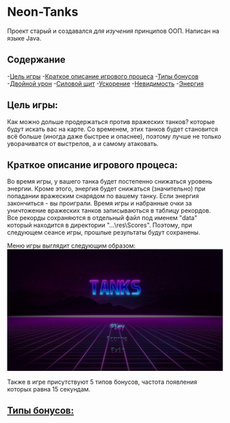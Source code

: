 # Neon-Tanks
Проект старый и создавался *для изучения* принципов ООП. Написан на языке Java.


## Содержание
-[Цель игры](#goal)
-[Краткое описание игрового процеса](#gameproc)
-[Типы бонусов](#bonustypes)
  -[Двойной урон](#doubledmg)
  -[Силовой щит](#shield)
  -[Ускорение](#haste)
  -[Невидимость](#invisibility)
  -[Энергия](#energy)

## Цель игры:
  Как можно дольше продержаться против вражеских танков? которые будут искать вас на карте. Со временем, этих танков будет становится всё больше (иногда даже быстрее и опаснее), поэтому лучше не только уворачиватся от выстрелов, а и самому атаковать.

## Краткое описание игрового процеса:
  Во время игры, у вашего танка будет постепенно снижаться уровень энергии. Кроме этого, энергия будет снижаться (значительно) при попадании вражеским снарядом по вашему танку. Если энергия закончиться - вы проиграли. Время игры и набранные очки за уничтожение вражеских танков записываються в таблицу рекордов. Все рекорды сохраняются в отдельный файл под именем "data" который находится в директории "...\res\Scores". Поэтому, при следующем сеансе игры, прошлые результаты будут сохранены.
  
Меню игры выглядит следующим образом:
![Меню игры](/ReadMe_Assets/menu.gif)


Также в игре присутствуют 5 типов бонусов, частота появления которых равна 15 секундам.

## [Типы бонусов:](#bonustypes)
